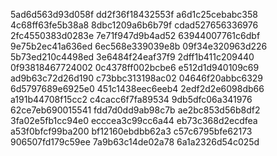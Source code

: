 5ad6d563d93d058f
dd2f36f18432553f
a6d1c25cebabc358
4c68ff63fe5b38a8
8dbc1209a6b6b79f
cdad527656336976
2fc4550383d0283e
7e71f947d9b4ad52
63944007761c6dbf
9e75b2ec41a636ed
6ec568e339039e8b
09f34e320963d226
5b73ed210c4498ed
3e6484f24eaf37f9
2dff1b411c209440
0f93818467724002
0c4378ff002bcbe6
e512d1d940109c69
ad9b63c72d26d190
c73bbc313198ac02
04646f20abbc6329
6d5797689e6925e0
451c1438eec6eeb4
2edf2d2e6098db66
a191b44708f15cc2
c4cacc6f7fa89534
9db5dfc06a341976
62ce7eb690015541
fdd7d0dd9ab98c7b
ae2bc853d56b8df2
3fa02e5fb1cc94e0
ecccea3c99cc6a44
eb73c368d2ecdfea
a53f0bfcf99ba200
bf12160ebdbb62a3
c57c6795bfe62173
906507fd179c59ee
7a9b63c14de02a78
6a1a2326d54c025d
